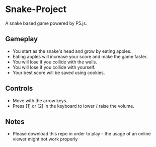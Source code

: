 # Snake-Project
A snake based game powered by P5.js.

## Gameplay
* You start as the snake's head and grow by eating apples.
* Eating apples will increase your score and make the game faster.
* You will lose if you collide with the walls.
* You will lose if you collide with yourself.
* Your best score will be saved using cookies.

## Controls
* Move with the arrow keys.
* Press [1] or [2] in the keyboard to lower / raise the volume.

## Notes
* Please download this repo in order to play - the usage of an online viewer might not work properly
